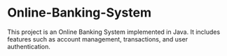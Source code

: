 # Online-Banking-System

This project is an Online Banking System implemented in Java. It includes features such as account management, transactions, and user authentication.
